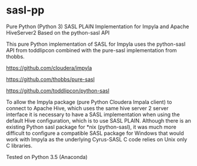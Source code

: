 # sasl-pp
Pure Python (Python 3) SASL PLAIN Implementation for Impyla and Apache HiveServer2 Based on the python-sasl API

This pure Python implementation of SASL for Impyla uses the python-sasl API from toddlipcon combined with the pure-sasl implementation from thobbs.

https://github.com/cloudera/impyla

https://github.com/thobbs/pure-sasl

https://github.com/toddlipcon/python-sasl

To allow the Impyla package (pure Python Cloudera Impala client) to connect to Apache Hive, which uses the same hive server 2 server interface it is necessary to have a SASL implementation when using the default Hive configuration, which is to use SASL PLAIN.  Although there is an existing Python sasl package for *nix (python-sasl), it was much more difficult to configure a compatible SASL package for Windows that would work with Impyla as the underlying Cyrus-SASL C code relies on Unix only C libraries.

Tested on Python 3.5 (Anaconda)
